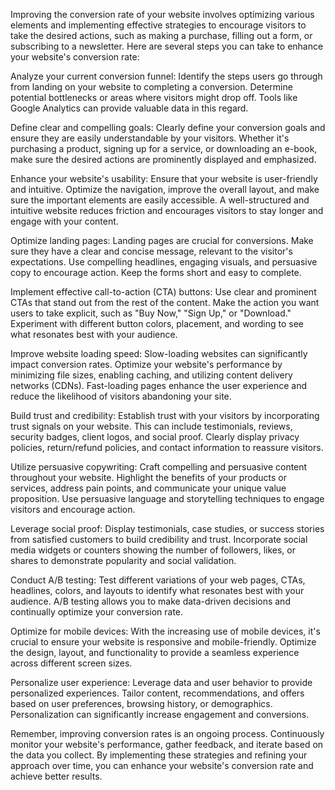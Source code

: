 Improving the conversion rate of your website involves optimizing various elements and implementing effective strategies to encourage visitors to take the desired actions, such as making a purchase, filling out a form, or subscribing to a newsletter. Here are several steps you can take to enhance your website's conversion rate:

Analyze your current conversion funnel: Identify the steps users go through from landing on your website to completing a conversion. Determine potential bottlenecks or areas where visitors might drop off. Tools like Google Analytics can provide valuable data in this regard.

Define clear and compelling goals: Clearly define your conversion goals and ensure they are easily understandable by your visitors. Whether it's purchasing a product, signing up for a service, or downloading an e-book, make sure the desired actions are prominently displayed and emphasized.

Enhance your website's usability: Ensure that your website is user-friendly and intuitive. Optimize the navigation, improve the overall layout, and make sure the important elements are easily accessible. A well-structured and intuitive website reduces friction and encourages visitors to stay longer and engage with your content.

Optimize landing pages: Landing pages are crucial for conversions. Make sure they have a clear and concise message, relevant to the visitor's expectations. Use compelling headlines, engaging visuals, and persuasive copy to encourage action. Keep the forms short and easy to complete.

Implement effective call-to-action (CTA) buttons: Use clear and prominent CTAs that stand out from the rest of the content. Make the action you want users to take explicit, such as "Buy Now," "Sign Up," or "Download." Experiment with different button colors, placement, and wording to see what resonates best with your audience.

Improve website loading speed: Slow-loading websites can significantly impact conversion rates. Optimize your website's performance by minimizing file sizes, enabling caching, and utilizing content delivery networks (CDNs). Fast-loading pages enhance the user experience and reduce the likelihood of visitors abandoning your site.

Build trust and credibility: Establish trust with your visitors by incorporating trust signals on your website. This can include testimonials, reviews, security badges, client logos, and social proof. Clearly display privacy policies, return/refund policies, and contact information to reassure visitors.

Utilize persuasive copywriting: Craft compelling and persuasive content throughout your website. Highlight the benefits of your products or services, address pain points, and communicate your unique value proposition. Use persuasive language and storytelling techniques to engage visitors and encourage action.

Leverage social proof: Display testimonials, case studies, or success stories from satisfied customers to build credibility and trust. Incorporate social media widgets or counters showing the number of followers, likes, or shares to demonstrate popularity and social validation.

Conduct A/B testing: Test different variations of your web pages, CTAs, headlines, colors, and layouts to identify what resonates best with your audience. A/B testing allows you to make data-driven decisions and continually optimize your conversion rate.

Optimize for mobile devices: With the increasing use of mobile devices, it's crucial to ensure your website is responsive and mobile-friendly. Optimize the design, layout, and functionality to provide a seamless experience across different screen sizes.

Personalize user experience: Leverage data and user behavior to provide personalized experiences. Tailor content, recommendations, and offers based on user preferences, browsing history, or demographics. Personalization can significantly increase engagement and conversions.

Remember, improving conversion rates is an ongoing process. Continuously monitor your website's performance, gather feedback, and iterate based on the data you collect. By implementing these strategies and refining your approach over time, you can enhance your website's conversion rate and achieve better results.
